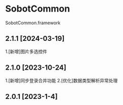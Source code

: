 # SobotCommon
SobotCommon.framework

## 2.1.1 [2024-03-19]
1.[新增]图片多选控件


## 2.1.0 [2023-10-24]
1.[新增]同步登录合并功能
2.[优化]数据类型解析异常处理


## 2.0.1 [2023-1-4]
